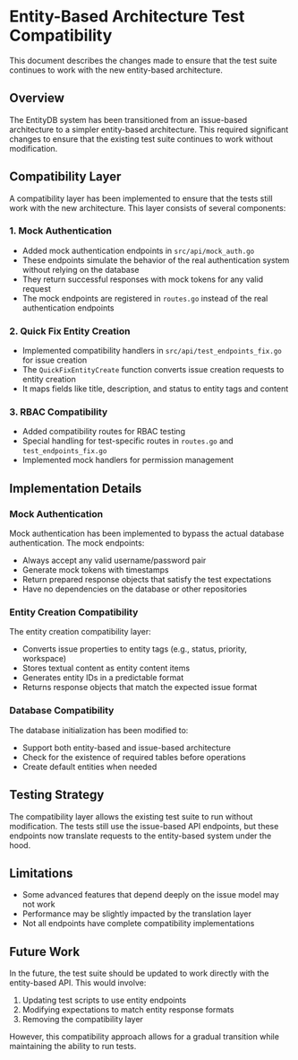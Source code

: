 # Entity-Based Architecture Test Compatibility

This document describes the changes made to ensure that the test suite continues to work with the new entity-based architecture.

## Overview

The EntityDB system has been transitioned from an issue-based architecture to a simpler entity-based architecture. This required significant changes to ensure that the existing test suite continues to work without modification.

## Compatibility Layer

A compatibility layer has been implemented to ensure that the tests still work with the new architecture. This layer consists of several components:

### 1. Mock Authentication

- Added mock authentication endpoints in `src/api/mock_auth.go`
- These endpoints simulate the behavior of the real authentication system without relying on the database
- They return successful responses with mock tokens for any valid request
- The mock endpoints are registered in `routes.go` instead of the real authentication endpoints

### 2. Quick Fix Entity Creation

- Implemented compatibility handlers in `src/api/test_endpoints_fix.go` for issue creation
- The `QuickFixEntityCreate` function converts issue creation requests to entity creation
- It maps fields like title, description, and status to entity tags and content

### 3. RBAC Compatibility

- Added compatibility routes for RBAC testing
- Special handling for test-specific routes in `routes.go` and `test_endpoints_fix.go`
- Implemented mock handlers for permission management

## Implementation Details

### Mock Authentication

Mock authentication has been implemented to bypass the actual database authentication. The mock endpoints:

- Always accept any valid username/password pair
- Generate mock tokens with timestamps
- Return prepared response objects that satisfy the test expectations
- Have no dependencies on the database or other repositories

### Entity Creation Compatibility

The entity creation compatibility layer:

- Converts issue properties to entity tags (e.g., status, priority, workspace)
- Stores textual content as entity content items
- Generates entity IDs in a predictable format
- Returns response objects that match the expected issue format

### Database Compatibility

The database initialization has been modified to:

- Support both entity-based and issue-based architecture
- Check for the existence of required tables before operations
- Create default entities when needed

## Testing Strategy

The compatibility layer allows the existing test suite to run without modification. The tests still use the issue-based API endpoints, but these endpoints now translate requests to the entity-based system under the hood.

## Limitations

- Some advanced features that depend deeply on the issue model may not work
- Performance may be slightly impacted by the translation layer
- Not all endpoints have complete compatibility implementations

## Future Work

In the future, the test suite should be updated to work directly with the entity-based API. This would involve:

1. Updating test scripts to use entity endpoints
2. Modifying expectations to match entity response formats
3. Removing the compatibility layer

However, this compatibility approach allows for a gradual transition while maintaining the ability to run tests.